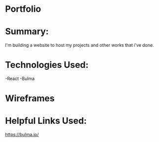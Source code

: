 # Portfolio


# Summary:
I'm building a website to host my projects and other works that i've done.


# Technologies Used:
-React
-Bulma


# Wireframes




# Helpful Links Used:
https://bulma.io/
